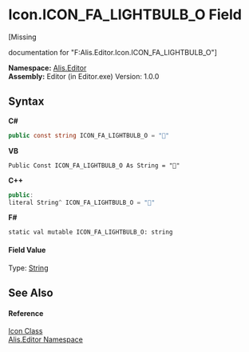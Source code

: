 # Icon.ICON_FA_LIGHTBULB_O Field
 

\[Missing <summary> documentation for "F:Alis.Editor.Icon.ICON_FA_LIGHTBULB_O"\]

**Namespace:**&nbsp;<a href="b150ade4-39de-a232-5f06-d3cdc1b2c538">Alis.Editor</a><br />**Assembly:**&nbsp;Editor (in Editor.exe) Version: 1.0.0

## Syntax

**C#**<br />
``` C#
public const string ICON_FA_LIGHTBULB_O = ""
```

**VB**<br />
``` VB
Public Const ICON_FA_LIGHTBULB_O As String = ""
```

**C++**<br />
``` C++
public:
literal String^ ICON_FA_LIGHTBULB_O = ""
```

**F#**<br />
``` F#
static val mutable ICON_FA_LIGHTBULB_O: string
```


#### Field Value
Type: <a href="https://docs.microsoft.com/dotnet/api/system.string" target="_blank">String</a>

## See Also


#### Reference
<a href="cc0f883c-67f8-f772-c6d7-a60b129f22a7">Icon Class</a><br /><a href="b150ade4-39de-a232-5f06-d3cdc1b2c538">Alis.Editor Namespace</a><br />
